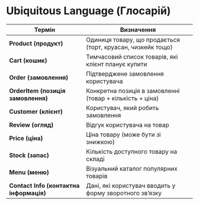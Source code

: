 # Ubiquitous Language (Глосарій)

| Термін         | Визначення                                                                 |
|----------------|----------------------------------------------------------------------------|
| **Product (продукт)**      | Одиниця товару, що продається (торт, круасан, чизкейк тощо)                |
| **Cart (кошик)**           | Тимчасовий список товарів, які клієнт планує купити                         |
| **Order (замовлення)**     | Підтверджене замовлення користувача                                        |
| **OrderItem (позиція замовлення)** | Конкретна позиція в замовленні (товар + кількість + ціна)           |
| **Customer (клієнт)**      | Користувач, який робить замовлення                                         |
| **Review (огляд)**         | Відгук користувача на товар                                                 |
| **Price (ціна)**           | Ціна товару (може бути зі знижкою)                                          |
| **Stock (запас)**          | Кількість доступного товару на складі                                       |
| **Menu (меню)**            | Візуальний каталог популярних товарів                                       |
| **Contact Info (контактна інформація)** | Дані, які користувач вводить у форму зворотного зв’язку                  |

